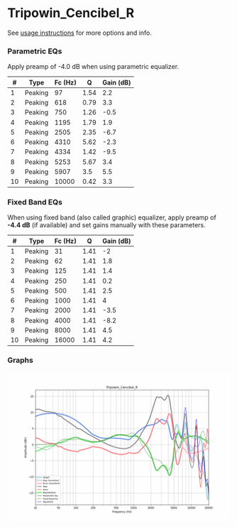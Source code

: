 # Tripowin_Cencibel_R
See [usage instructions](https://github.com/jaakkopasanen/AutoEq#usage) for more options and info.

### Parametric EQs
Apply preamp of -4.0 dB when using parametric equalizer.

|   # | Type    |   Fc (Hz) |    Q |   Gain (dB) |
|-----|---------|-----------|------|-------------|
|   1 | Peaking |        97 | 1.54 |         2.2 |
|   2 | Peaking |       618 | 0.79 |         3.3 |
|   3 | Peaking |       750 | 1.26 |        -0.5 |
|   4 | Peaking |      1195 | 1.79 |         1.9 |
|   5 | Peaking |      2505 | 2.35 |        -6.7 |
|   6 | Peaking |      4310 | 5.62 |        -2.3 |
|   7 | Peaking |      4334 | 1.42 |        -9.5 |
|   8 | Peaking |      5253 | 5.67 |         3.4 |
|   9 | Peaking |      5907 | 3.5  |         5.5 |
|  10 | Peaking |     10000 | 0.42 |         3.3 |

### Fixed Band EQs
When using fixed band (also called graphic) equalizer, apply preamp of **-4.4 dB** (if available) and set gains manually with these parameters.

|   # | Type    |   Fc (Hz) |    Q |   Gain (dB) |
|-----|---------|-----------|------|-------------|
|   1 | Peaking |        31 | 1.41 |        -2   |
|   2 | Peaking |        62 | 1.41 |         1.8 |
|   3 | Peaking |       125 | 1.41 |         1.4 |
|   4 | Peaking |       250 | 1.41 |         0.2 |
|   5 | Peaking |       500 | 1.41 |         2.5 |
|   6 | Peaking |      1000 | 1.41 |         4   |
|   7 | Peaking |      2000 | 1.41 |        -3.5 |
|   8 | Peaking |      4000 | 1.41 |        -8.2 |
|   9 | Peaking |      8000 | 1.41 |         4.5 |
|  10 | Peaking |     16000 | 1.41 |         4.2 |

### Graphs
![](./Tripowin_Cencibel_R.png)

